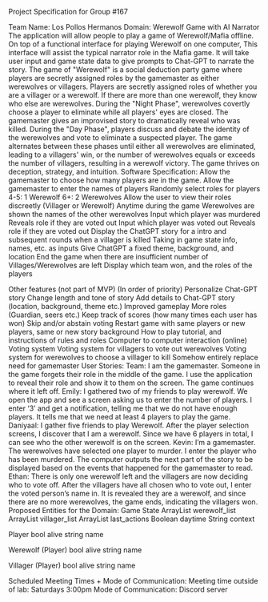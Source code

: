 Project Specification for Group #167

Team Name: Los Pollos Hermanos
Domain: Werewolf Game with AI Narrator
The application will allow people to play a game of Werewolf/Mafia offline. On top of a functional interface for playing Werewolf on one computer, This interface will assist the typical narrator role in the Mafia game. It will take user input and game state data to give prompts to Chat-GPT to narrate the story.
The game of "Werewolf" is a social deduction party game where players are secretly assigned roles by the gamemaster as either werewolves or villagers. Players are secretly assigned roles of whether you are a villager or a werewolf. If there are more than one werewolf, they know who else are werewolves. During the "Night Phase", werewolves covertly choose a player to eliminate while all players' eyes are closed. The gamemaster gives an improvised story to dramatically reveal who was killed. During the "Day Phase", players discuss and debate the identity of the werewolves and vote to eliminate a suspected player. The game alternates between these phases until either all werewolves are eliminated, leading to a villagers' win, or the number of werewolves equals or exceeds the number of villagers, resulting in a werewolf victory. The game thrives on deception, strategy, and intuition.
Software Specification:
Allow the gamemaster to choose how many players are in the game.
Allow the gamemaster to enter the names of players
Randomly select roles for players
4-5: 1 Werewolf
6+: 2 Werewolves
Allow the user to view their roles discreetly (Villager or Werewolf)
Anytime during the game
Werewolves are shown the names of the other werewolves
Input which player was murdered
Reveals role if they are voted out
Input which player was voted out
Reveals role if they are voted out
Display the ChatGPT story for a intro and subsequent rounds when a villager is killed
Taking in game state info, names, etc. as inputs
Give ChatGPT a fixed theme, background, and location
End the game when there are insufficient number of Villages/Werewolves are left
Display which team won, and the roles of the players

Other features (not part of MVP) (In order of priority)
Personalize Chat-GPT story
Change length and tone of story
Add details to Chat-GPT story (location, background, theme etc.)
Improved gameplay
More roles (Guardian, seers etc.)
Keep track of scores (how many times each user has won)
Skip and/or abstain voting
Restart game with same players or new players, same or new story background
How to play tutorial, and instructions of rules and roles
Computer to computer interaction (online)
Voting system
Voting system for villagers to vote out werewolves
Voting system for werewolves to choose a villager to kill
Somehow entirely replace need for gamemaster
User Stories:
Team: I am the gamemaster. Someone in the game forgets their role in the middle of the game. I use the application to reveal their role and show it to them on the screen. The game continues where it left off.
Emily: I gathered two of my friends to play werewolf. We open the app and see a screen asking us to enter the number of players. I enter ‘3’ and get a notification, telling me that we do not have enough players. It tells me that we need at least 4 players to play the game.
Daniyaal: I gather five friends to play Werewolf. After the player selection screens, I discover that I am a werewolf. Since we have 6 players in total, I can see who the other werewolf is on the screen.
Kevin: I’m a gamemaster. The werewolves have selected one player to murder. I enter the player who has been murdered. The computer outputs the next part of the story to be displayed based on the events that happened for the gamemaster to read.
Ethan: There is only one werewolf left and the villagers are now deciding who to vote off. After the villagers have all chosen who to vote out, I enter the voted person’s name in. It is revealed they are a werewolf, and since there are no more werewolves, the game ends, indicating the villagers won.
Proposed Entities for the Domain:
Game State
ArrayList<Werewolf> werewolf_list
ArrayList<Villager> villager_list
ArrayList<T> last_actions
Boolean daytime
String context

Player
bool alive
string name

Werewolf (Player)
bool alive
string name

Villager (Player)
bool alive
string name

Scheduled Meeting Times + Mode of Communication:
Meeting time outside of lab: Saturdays 3:00pm
Mode of Communication: Discord server

